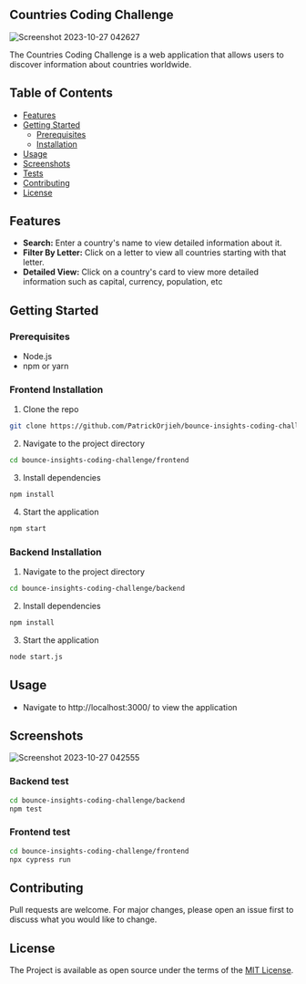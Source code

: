 ## Countries Coding Challenge

![Screenshot 2023-10-27 042627](https://github.com/PatrickOrjieh/bounce-insights-coding-challenge/assets/114187312/e36d4db7-650e-4e43-9b7b-63e25938e34e)

The Countries Coding Challenge is a web application that allows users to discover information about countries worldwide.

## Table of Contents
- [Features](#features)
- [Getting Started](#getting-started)
  - [Prerequisites](#prerequisites)
  - [Installation](#installation)
- [Usage](#usage)
- [Screenshots](#screenshots)
- [Tests](#tests)
- [Contributing](#contributing)
- [License](#license)

## Features
- **Search:** Enter a country's name to view detailed information about it.
- **Filter By Letter:** Click on a letter to view all countries starting with that letter.
- **Detailed View:** Click on a country's card to view more detailed information such as capital, currency, population, etc

## Getting Started

### Prerequisites
- Node.js
- npm or yarn

### Frontend Installation
1. Clone the repo
```bash
git clone https://github.com/PatrickOrjieh/bounce-insights-coding-challenge.git
```
2. Navigate to the project directory
```bash
cd bounce-insights-coding-challenge/frontend
```
3. Install dependencies
```bash
npm install
```
4. Start the application
```bash
npm start
```
### Backend Installation
1. Navigate to the project directory
```bash
cd bounce-insights-coding-challenge/backend
```
2. Install dependencies
```bash
npm install
```
3. Start the application
```bash
node start.js
```

## Usage
- Navigate to http://localhost:3000/ to view the application

## Screenshots
![Screenshot 2023-10-27 042555](https://github.com/PatrickOrjieh/bounce-insights-coding-challenge/assets/114187312/819b95ac-da16-4f03-8d00-817503ab7dc0)


### Backend test
```bash
cd bounce-insights-coding-challenge/backend
npm test
```
### Frontend test
```bash
cd bounce-insights-coding-challenge/frontend
npx cypress run
```
## Contributing
Pull requests are welcome. For major changes, please open an issue first to discuss what you would like to change.

## License
The Project is available as open source under the terms of the [MIT License](https://opensource.org/licenses/MIT).
